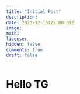 ```yaml
---
title: "Initial Post"
description: 
date: 2023-12-15T22:00:01Z
image: 
math: 
license: 
hidden: false
comments: true
draft: false
---
```

# Hello TG
